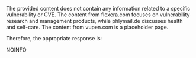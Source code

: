 The provided content does not contain any information related to a specific vulnerability or CVE. The content from flexera.com focuses on vulnerability research and management products, while phlymail.de discusses health and self-care. The content from vupen.com is a placeholder page.

Therefore, the appropriate response is:

NOINFO